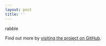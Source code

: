 ```yaml
---
layout: post
title: ''
---
```


rabble


Find out more by [visiting the project on GitHub](https://github.com/mojombo/jekyll).
